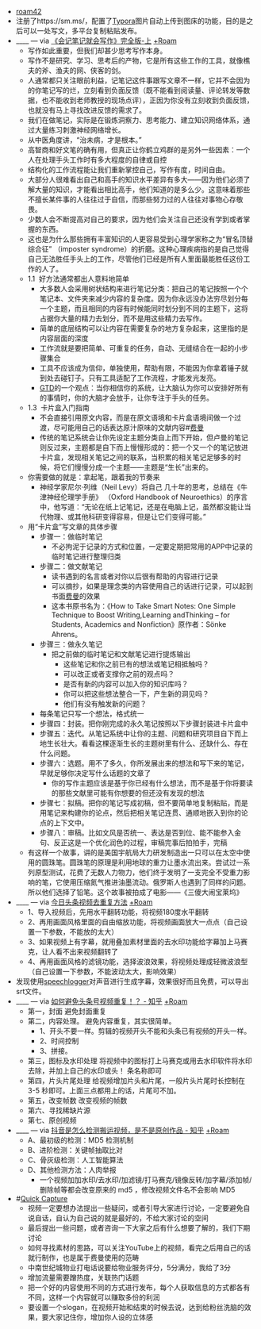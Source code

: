 - [roam42](<roam42.md>)
- 注册了https://sm.ms/，配置了[Typora](<Typora.md>)图片自动上传到图床的功能，目的是之后可以一处写文，多平台复制粘贴发布。
- ____ — via [《会记笔记就会写作》完全版-上](https://mp.weixin.qq.com/s?__biz=MzI1NTA4Nzk5Mw==&mid=2247483737&idx=1&sn=39b37468fd4bdb3f20589489ecf63118&chksm=ea3a054fdd4d8c59e0625583d5b5b21e1b0f5beed9aece9424d80b4de86e79a2d1a1e31c8b8f&scene=158[rd](<rd.md>)) [+Roam](<+Roam.md>)
    - 写作如此重要，但我们却甚少思考写作本身。
    - 写作不是研究、学习、思考后的产物，它是所有这些工作的工具，就像樵夫的斧、渔夫的网、侠客的剑。
    - 人通常都只关注眼前利益，记笔记这件事跟写文章不一样，它并不会因为的你笔记写的烂，立刻看到负面反馈（既不能看到阅读量、评论转发等数据，也不能收到老师教授的现场点评），正因为你没有立刻收到负面反馈，也就没有马上寻找改进反馈的需求了。
    - 我们在做笔记，实际是在锻炼洞察力、思考能力、建立知识网络体系，通过大量练习刺激神经网络增长。
    - 从中医角度讲，“治未病，才是根本。”
    - 高智商和好文笔的确有用，但真正让你鹤立鸡群的是另外一些因素：一个人在处理手头工作时有多大程度的自律或自控
    - 结构化的工作流程能让我们重新掌控自己，写作有度，时间自由。
    - 大部分人很难看出自己和高手的知识水平差异有多大——因为他们必须了解大量的知识，才能看出相比高手，他们知道的是多么少。这意味着那些不擅长某件事的人往往过于自信，而那些努力过的人往往对事物心存敬畏。
    - 少数人会不断提高对自己的要求，因为他们会关注自己还没有学到或者掌握的东西。
    - 这也是为什么那些拥有丰富知识的人更容易受到心理学家称之为“冒名顶替综合征” （imposter syndrome）的折磨。这种心理疾病指的是自己觉得自己无法胜任手头上的工作，尽管他们已经是所有人里面最能胜任这份工作的人了。
    - 1.1  好方法通常都出人意料地简单
        - 大多数人会采用树状结构来进行笔记分类：把自己的笔记按照一个个笔记本、文件夹来减少内容的复杂度。因为你永远没办法穷尽划分每一个主题，而且相同的内容有时候能同时划分到不同的主题下，这将占据你大量的精力去划分，而不是用这些精力去写作。
        - 简单的底层结构可以让内容在需要复杂的地方复杂起来，这里指的是内容层面的深度
        - 工作流就是要把简单、可重复的任务，自动、无缝结合在一起的小步骤集合
        - 工具不应该成为信仰，单独使用，帮助有限，不能因为你拿着锤子就到处去碰钉子。只有工具适配了工作流程，才能发光发亮。
        - [GTD](<GTD.md>)的一个观点：当你相信你的系统，让大脑认为你可以安排好所有的事情时，你的大脑才会放手，让你专注于手头的任务。
    - 1.3  卡片盒入门指南
        - 不会直接引用原文内容，而是在原文语境和卡片盒语境间做一个过渡，尽可能用自己的话表达原汁原味的文献内容#[费曼](<费曼.md>)
        - 传统的笔记系统会让你先设定主题分类自上而下开始，但卢曼的笔记则反过来，主题都是自下而上慢慢形成的：把一个又一个的笔记放进卡片盒，发现相关笔记之间的联系，当积累的相关笔记足够多的时候，将它们慢慢分成一个主题——主题是“生长”出来的。
    - 你需要做的就是：拿起笔，跟着我的节奏来
        - 神经学家尼尔·列维（Neil Levy）将自己 几十年的思考，总结在《牛津神经伦理学手册》 （Oxford Handbook of Neuroethics）的序言中，他写道：“无论在纸上记笔记，还是在电脑上记，虽然都没能让当代物理、或其他科研变得容易，但是让它们变得可能。”
    - 用“卡片盒”写文章的具体步骤
        - 步骤一：做临时笔记
            - 不必拘泥于记录的方式和位置，一定要定期把常用的APP中记录的临时笔记进行整理归类
        - 步骤二：做文献笔记
            - 读书遇到的名言或者对你以后很有帮助的内容进行记录
            - 可以摘抄，如果是理念类的内容使用自己的话进行记录，可以起到书面[费曼](<费曼.md>)的效果
            - 这本书原书名为：《How to Take Smart Notes: One Simple Technique to Boost Writing,Learning andThinking – for Students, Academics and Nonfiction》原作者：Sönke Ahrens。
        - 步骤三：做永久笔记
            - 把之前做的临时笔记和文献笔记进行提炼输出
                - 这些笔记和你之前已有的想法或笔记相抵触吗？
                - 可以改正或者支撑你之前的观点吗？
                - 是否有新的内容可以加入你的知识库吗？
                - 你可以把这些想法整合一下，产生新的洞见吗？
                - 他们有没有触发新的问题？
        - 每条笔记只写一个想法，格式统一
        - 步骤四：封装。把你刚完成的永久笔记按照以下步骤封装进卡片盒中
        - 步骤五：迭代。从笔记系统中让你的主题、问题和研究项目自下而上地生长壮大。看看这棵逐渐生长的主题树里有什么、还缺什么、存在什么问题。
        - 步骤六：选题。用不了多久，你所发展出来的想法和写下来的笔记，早就足够你决定写什么话题的文章了
            - 你的写作主题应该是基于你已经有什么想法，而不是基于你将要读的那些文献里可能有你想要的但还没有发现的想法
        - 步骤七：拟稿。把你的笔记写成初稿，但不要简单地复制粘贴，而是用笔记来构建你的论点，然后把相关笔记连贯、通顺地嵌入到你的论点的上下文中。
        - 步骤八：审稿。比如文风是否统一、表达是否到位、能不能参入金句、反正这是一个优化润色的过程，审稿完事后拍拍手，完稿
    - 有这样一个故事，讲的是美国宇航局大力研发制造出一只可以在太空中使用的圆珠笔。圆珠笔的原理是利用地球的重力让墨水流出来。尝试过一系列原型测试，花费了无数人力物力，他们终于发明了一支完全不受重力影响的笔，它使用压缩氮气推进油墨流动。俄罗斯人也遇到了同样的问题。所以他们选择了铅笔。这个故事被拍成了电影——《三傻大闹宝莱坞》
- ____ — via [今日头条视频去重复方法](https://mp.weixin.qq.com/s/a0SckvCaRtw7XMCdZTaHoQ) [+Roam](<+Roam.md>)
    - 1、导入视频后，先用水平翻转功能，将视频180度水平翻转
    - 2、再用画面风格里面的自由缩放功能，将视频画面放大一点点（自己设置一下参数，不能放的太大）
    - 3、如果视频上有字幕，就用叠加素材里面的去水印功能给字幕加上马赛克，让人看不出来视频翻转了
    - 4、再用画面风格的滤镜功能，选择波浪效果，将视频处理成轻微波浪型（自己设置一下参数，不能波动太大，影响效果）
- 发现使用[speechlogger](<speechlogger.md>)对声音进行生成字幕，效果很好而且免费，可以导出srt文件。
- ____ — via [如何避免头条号视频重复！？ - 知乎](https://www.zhihu.com/question/56721461/answer/431772586) [+Roam](<+Roam.md>)
    - 第一，封面 避免封面重复
    - 第二，内容处理。 避免内容重复，其实很简单。
        - 1、开头不要一样。剪辑的视频开头不能和头条已有视频的开头一样。
        - 2、时间控制
        - 3、拼接。
    - 第三，图标及水印处理 将视频中的图标打上马赛克或用去水印软件将水印去除，并加上自己的水印或头！ 条名称即可
    - 第四，片头片尾处理 给视频增加片头和片尾，一般片头片尾时长控制在 3-5 秒即可。上面三点都用上的话，片尾可不加。
    - 第五，改变帧数 改变视频的帧数
    - 第六、寻找稀缺片源
    - 第七、原创视频
- ____ — via [抖音是怎么检测搬运视频，是不是原创作品 - 知乎](https://zhuanlan.zhihu.com/p/134132388) [+Roam](<+Roam.md>)
    - A、最初级的检测：MD5 检测机制
    - B、进阶检测：关键帧抽取比对
    - C、骨灰级检测：人工智能算法
    - D、其他检测方法：人肉举报
        - 一个视频加加水印/去水印/加滤镜/打马赛克/镜像反转/加字幕/添加帧/删除帧等都会改变原来的 md5 ，修改视频文件名不会影响 MD5
- #[Quick Capture](<Quick Capture.md>)
    - 视频一定要想办法提出一些疑问，或者引导大家进行讨论，一定要避免自说自话，自认为自己说的就是最好的，不给大家讨论的空间
    - 最后提出一些问题，或者咨询一下大家之后有什么想要了解的，我们下期讨论
    - 如何寻找素材的思路，可以关注YouTube上的视频，看完之后用自己的话就行制作，也是属于费曼使用的范畴
    - 中南世纪城物业打电话说要给物业服务评分，5分满分，我给了3分
    - 增加流量需要蹭热度，关联热门话题
    - 把一个好的内容使用不同的方式进行发布，每个人获取信息的方式都各有不同，这样一个内容就可以赚取多份的利润
    - 要设置一个slogan，在视频开始和结束的时候去说，达到给粉丝洗脑的效果，要大家记住你，增加你人设的立体感
